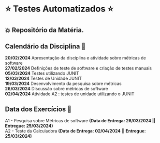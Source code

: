 # :star: Testes Automatizados :star:

## :boom: Repositório da Matéria.

## Calendário da Disciplina :calendar:

**20/02/2024**	Apresentação da disciplina e atividade sobre métricas de software  
**27/02/2024**	Definições de teste de software e criação de testes manuais  
**05/03/2024**	Testes utilizando JUNIT  
**12/03/2024**	Testes de Unidade JUNIT  
**19/03/2024**	Desenvolvimento da pesquisa sobre métricas  
**26/03/2024**	Discussão sobre métricas de software  
**02/04/2024**	Atividade A2 : testes de unidade utilizando o JUNIT

## Data dos Exercícios :date:

A1 - Pesquisa sobre Métricas de software **(Data de Entrega: 26/03/2024 || Entregue: 25/03/2024)**  
A2 - Teste da Calculadora **(Data de Entrega: 02/04/2024 || Entregue: 25/03/2024)**  
